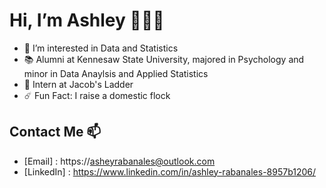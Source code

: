 # Hi, I’m Ashley 👩🏻‍💻
- 🥑 I’m interested in Data and Statistics 
- 📚 Alumni at Kennesaw State University, majored in Psychology and minor in Data Anaylsis and Applied Statistics 
- 🐚 Intern at Jacob's Ladder 
- ☄️ Fun Fact: I raise a domestic flock 


## Contact Me 📫 
+ [Email] : https://asheyrabanales@outlook.com
+ [LinkedIn] : https://www.linkedin.com/in/ashley-rabanales-8957b1206/
